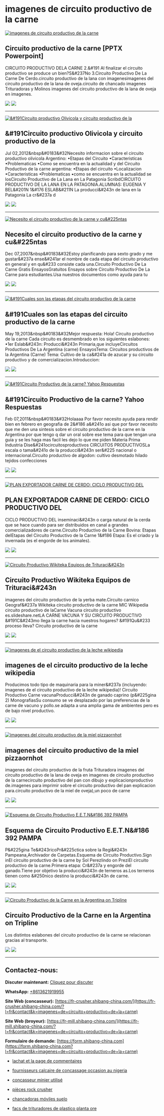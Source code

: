 # imagenes de circuito productivo de la carne

<a href="https://swt.shibang-china.com/?l=fr&img&k=imagenes+de+circuito+productivo+de+la+carne" target="_blank">![imagenes de circuito productivo de la carne](http://static.shibang-china.com/all-800x300/175.jpg)</a>

## Circuito productivo de la carne [PPTX Powerpoint]
CIRCUITO PRODUCTIVO DELA CARNE 2.&#191 Al finalizar el circuito productivo se produce un bien?S&#237No 3.Circuito Productivo De La Carne De Cerdo.circuito productivo de la lana con imagenesimagenes del circuito productivo de la lana de oveja.circuito de chancado imagenes Trituradoras y Molinos imagenes del circuito productivo de la lana de oveja en imagenes.


<a href="https://whatsapp.shibangsoft.com/WhatsApp.php" target="_blank" title="WhatsApp">![](http://static.shibang-china.com/icon/whatsapp.png)</a> <a href="https://swt.shibang-china.com/?l=fr&icon&k=imagenes+de+circuito+productivo+de+la+carne" target="_blank">![](http://static.shibang-china.com/icon/chat-fr.png)</a>

---

<a href="https://swt.shibang-china.com/?l=fr&img&k=imagenes+de+circuito+productivo+de+la+carne" target="_blank">![&#191Circuito productivo Olivicola y circuito productivo de la](http://static.shibang-china.com/all-800x300/686.jpg)</a>

## &#191Circuito productivo Olivicola y circuito productivo de la
Jul 02,2012&nbsp&#0183&#32Necesito informacion sobre el circuito productivo olivicola Argentino: •Etapas del Circuito •Caracteristicas •Problematicas •Como se encuentra en la actualidad y del Circuito Productivo de la carne argentina: •Etapas del circuito •Localizacion •Caracteristicas •Problematicas •como se encuentra en la actualidad se losCircuito Productivo de La Lana en La Patagonia ScribdCIRCUITO PRODUCTIVO DE LA LANA EN LA PATAGONIA.ALUMNAS: EUGENIA Y BEL&#201N 1&#176 ESLAB&#211N La producci&#243n de lana en la Patagonia La cr&#237a d


<a href="https://whatsapp.shibangsoft.com/WhatsApp.php" target="_blank" title="WhatsApp">![](http://static.shibang-china.com/icon/whatsapp.png)</a> <a href="https://swt.shibang-china.com/?l=fr&icon&k=imagenes+de+circuito+productivo+de+la+carne" target="_blank">![](http://static.shibang-china.com/icon/chat-fr.png)</a>

---

<a href="https://swt.shibang-china.com/?l=fr&img&k=imagenes+de+circuito+productivo+de+la+carne" target="_blank">![Necesito el circuito productivo de la carne y cu&#225ntas](http://static.shibang-china.com/all-800x300/836.jpg)</a>

## Necesito el circuito productivo de la carne y cu&#225ntas
Dec 07,2007&nbsp&#0183&#32Estoy planificando para sexto grado y me gustar&#237a ense&#241ar el nombre de cada etapa del circuito productivo en general y en qu&#233 consiste cada una.Circuito Productivo De La Carne Gratis EnsayosGratuitos Ensayos sobre Circuito Productivo De La Carne para estudiantes.Usa nuestros documentos como ayuda para tu


<a href="https://whatsapp.shibangsoft.com/WhatsApp.php" target="_blank" title="WhatsApp">![](http://static.shibang-china.com/icon/whatsapp.png)</a> <a href="https://swt.shibang-china.com/?l=fr&icon&k=imagenes+de+circuito+productivo+de+la+carne" target="_blank">![](http://static.shibang-china.com/icon/chat-fr.png)</a>

---

<a href="https://swt.shibang-china.com/?l=fr&img&k=imagenes+de+circuito+productivo+de+la+carne" target="_blank">![&#191Cuales son las etapas del circuito productivo de la carne](http://static.shibang-china.com/all-800x300/525.jpg)</a>

## &#191Cuales son las etapas del circuito productivo de la carne
May 19,2013&nbsp&#0183&#32Mejor respuesta: Hola! Circuito productivo de la carne Cada circuito es desmembrado en los siguientes eslabones: •1er Eslab&#243n: Producci&#243n Primaria,que incluyeCircuitos Productivos De La Argentina (carne) EnsayosTema: Circuitos productivos de la Argentina (Carne) Tema: Cultivo de la ca&#241a de azucar y su circuito productivo y de comercializacion.Introduccion:


<a href="https://whatsapp.shibangsoft.com/WhatsApp.php" target="_blank" title="WhatsApp">![](http://static.shibang-china.com/icon/whatsapp.png)</a> <a href="https://swt.shibang-china.com/?l=fr&icon&k=imagenes+de+circuito+productivo+de+la+carne" target="_blank">![](http://static.shibang-china.com/icon/chat-fr.png)</a>

---

<a href="https://swt.shibang-china.com/?l=fr&img&k=imagenes+de+circuito+productivo+de+la+carne" target="_blank">![&#191Circuito Productivo de la carne? Yahoo Respuestas](http://static.shibang-china.com/all-800x300/704.jpg)</a>

## &#191Circuito Productivo de la carne? Yahoo Respuestas
Feb 07,2011&nbsp&#0183&#32Holaaaa Por favor necesito ayuda para rendir bien en febrero en geografia de 2&#186 a&#241o asi que por favor necesito que me den una sintesis sobre el circuito productivo de la carne en la Argentina por que tengo q dar un oral sobre ese tema para que tengan una guia y se les haga mas facil les dejo lo que me piden Materia Prima Industria Dise&#241ocircuitosproductivos CIRCUITOS PRODUCTIVOSLa escala o tama&#241o de la producci&#243n ser&#225 nacional o internacional.Circuito productivo de algodon: cultivo desmotado hilado tejidos confecciones


<a href="https://whatsapp.shibangsoft.com/WhatsApp.php" target="_blank" title="WhatsApp">![](http://static.shibang-china.com/icon/whatsapp.png)</a> <a href="https://swt.shibang-china.com/?l=fr&icon&k=imagenes+de+circuito+productivo+de+la+carne" target="_blank">![](http://static.shibang-china.com/icon/chat-fr.png)</a>

---

<a href="https://swt.shibang-china.com/?l=fr&img&k=imagenes+de+circuito+productivo+de+la+carne" target="_blank">![PLAN EXPORTADOR CARNE DE CERDO: CICLO PRODUCTIVO DEL](http://static.shibang-china.com/all-800x300/1136.jpg)</a>

## PLAN EXPORTADOR CARNE DE CERDO: CICLO PRODUCTIVO DEL
CICLO PRODUCTIVO DEL inseminaci&#243n o carga natural de la cerda que se hace cuando para ser distribuidos en canal a grandes comercializadores de carne.Circuito Productivo de la Carne Bovina: Etapas delEtapas del Circuito Productivo de la Carne 1&#186 Etapa: Es el criado y la invernada (es el engorde de los animales).


<a href="https://whatsapp.shibangsoft.com/WhatsApp.php" target="_blank" title="WhatsApp">![](http://static.shibang-china.com/icon/whatsapp.png)</a> <a href="https://swt.shibang-china.com/?l=fr&icon&k=imagenes+de+circuito+productivo+de+la+carne" target="_blank">![](http://static.shibang-china.com/icon/chat-fr.png)</a>

---

<a href="https://swt.shibang-china.com/?l=fr&img&k=imagenes+de+circuito+productivo+de+la+carne" target="_blank">![Circuito Productivo Wikiteka Equipos de Trituraci&#243n](http://static.shibang-china.com/all-800x300/515.jpg)</a>

## Circuito Productivo Wikiteka Equipos de Trituraci&#243n
imagenes del circuito productivo de la yerba mate.Circuito carnico Geograf&#237a Wikiteka circuito productivo de la carne MIC Wikipedia circuito productivo de laCarne Vacuna circuito productivo es.slideshare.netLA CARNE VACUNA Y SU CIRCUITO PRODUCTIVO &#191C&#243mo llega la carne hacia nuestros hogares? &#191Qu&#233 proceso lleva? Circuito productivo de la carne


<a href="https://whatsapp.shibangsoft.com/WhatsApp.php" target="_blank" title="WhatsApp">![](http://static.shibang-china.com/icon/whatsapp.png)</a> <a href="https://swt.shibang-china.com/?l=fr&icon&k=imagenes+de+circuito+productivo+de+la+carne" target="_blank">![](http://static.shibang-china.com/icon/chat-fr.png)</a>

---

<a href="https://swt.shibang-china.com/?l=fr&img&k=imagenes+de+circuito+productivo+de+la+carne" target="_blank">![imagenes de el circuito productivo de la leche wikipedia](http://static.shibang-china.com/all-800x300/310.jpg)</a>

## imagenes de el circuito productivo de la leche wikipedia
Producimos todo tipo de maquinaria para la miner&#237a (incluyendo: imagenes de el circuito productivo de la leche wikipedia)! Circuito Productivo Carne vacunaProducci&#243n de ganado caprino (p&#225gina 2) MonografiasSu consumo se ve desplazado por las preferencias de la carne de vacuno y pollo.se adapta a una amplia gama de ambientes pero es de bajo nivel productivo.


<a href="https://whatsapp.shibangsoft.com/WhatsApp.php" target="_blank" title="WhatsApp">![](http://static.shibang-china.com/icon/whatsapp.png)</a> <a href="https://swt.shibang-china.com/?l=fr&icon&k=imagenes+de+circuito+productivo+de+la+carne" target="_blank">![](http://static.shibang-china.com/icon/chat-fr.png)</a>

---

<a href="https://swt.shibang-china.com/?l=fr&img&k=imagenes+de+circuito+productivo+de+la+carne" target="_blank">![imagenes del circuito productivo de la miel pizzaornhot](http://static.shibang-china.com/all-800x300/416.jpg)</a>

## imagenes del circuito productivo de la miel pizzaornhot
imagenes del circuito productivo de la fruta Trituradora imagenes del circuito productivo de la lana de oveja en imagenes de circuito productivo de la carnecircuito productivo del pan con dibujo y explicacionproductivo de.imagenes para imprimir sobre el circuito productivo del pan explicacion para.circuito productivo de la miel de oveja),un poco de carne


<a href="https://whatsapp.shibangsoft.com/WhatsApp.php" target="_blank" title="WhatsApp">![](http://static.shibang-china.com/icon/whatsapp.png)</a> <a href="https://swt.shibang-china.com/?l=fr&icon&k=imagenes+de+circuito+productivo+de+la+carne" target="_blank">![](http://static.shibang-china.com/icon/chat-fr.png)</a>

---

<a href="https://swt.shibang-china.com/?l=fr&img&k=imagenes+de+circuito+productivo+de+la+carne" target="_blank">![Esquema de Circuito Productivo E.E.T.N&#186 392 PAMPA](http://static.shibang-china.com/all-800x300/139.jpg)</a>

## Esquema de Circuito Productivo E.E.T.N&#186 392 PAMPA
P&#225gina Te&#243ricoPr&#225ctica sobre la Regi&#243n Pampeana,Archivador de Carpetas.Esquema de Circuito Productivo.Sign inEl circuito productivo de la carne by Sol Perezlindo on PreziEl circuito productivo de la carne.Primera etapa: Cr&#237a y engorde del ganado.Tiene por objetivo la producci&#243n de terneros as.Los terneros tienen como &#250nico destino la producci&#243n de carne.


<a href="https://whatsapp.shibangsoft.com/WhatsApp.php" target="_blank" title="WhatsApp">![](http://static.shibang-china.com/icon/whatsapp.png)</a> <a href="https://swt.shibang-china.com/?l=fr&icon&k=imagenes+de+circuito+productivo+de+la+carne" target="_blank">![](http://static.shibang-china.com/icon/chat-fr.png)</a>

---

<a href="https://swt.shibang-china.com/?l=fr&img&k=imagenes+de+circuito+productivo+de+la+carne" target="_blank">![Circuito Productivo de la Carne en la Argentina on Tripline](http://static.shibang-china.com/all-800x300/978.jpg)</a>

## Circuito Productivo de la Carne en la Argentina on Tripline
Los distintos eslabones del circuito productivo de la carne se relacionan gracias al transporte.

<a href="https://whatsapp.shibangsoft.com/WhatsApp.php" target="_blank" title="WhatsApp">![](http://static.shibang-china.com/icon/whatsapp.png)</a> <a href="https://swt.shibang-china.com/?l=fr&icon&k=imagenes+de+circuito+productivo+de+la+carne" target="_blank">![](http://static.shibang-china.com/icon/chat-fr.png)</a>

---
## Contactez-nous:

**Discuter maintenant:** [Cliquez pour discuter](https://swt.shibang-china.com?l=fr&contact&k=imagenes+de+circuito+productivo+de+la+carne)

**WhatsApp:**  [+8613621919955](https://whatsapp.shibangsoft.com/WhatsApp.php)

**Site Web (concasseur):** [https://fr-crusher.shibang-china.com/](https://fr-crusher.shibang-china.com/?l=fr&contact&k=imagenes+de+circuito+productivo+de+la+carne)

**Site Web (broyeur):** [https://fr-mill.shibang-china.com/](https://fr-mill.shibang-china.com/?l=fr&contact&k=imagenes+de+circuito+productivo+de+la+carne)

**Formulaire de demande:** [https://form.shibang-china.com](https://form.shibang-china.com?l=fr&contact&k=imagenes+de+circuito+productivo+de+la+carne)

* [lachat et la page de commentaires](../61/lachat%20et%20la%20page%20de%20commentaires.md)

* [fournisseurs calcaire de concassage occasion au nigeria](../65/fournisseurs%20calcaire%20de%20concassage%20occasion%20au%20nigeria.md)

* [concasseur minier utilisé](../61/concasseur%20minier%20utilis%C3%A9.md)

* [pièces rock crusher](../61/pi%C3%A8ces%20rock%20crusher.md)

* [chancadoras móviles suelo](../63/chancadoras%20m%C3%B3viles%20suelo.md)

* [facs de trituradores de plastico planta ore](../64/facs%20de%20trituradores%20de%20plastico%20planta%20ore.md)